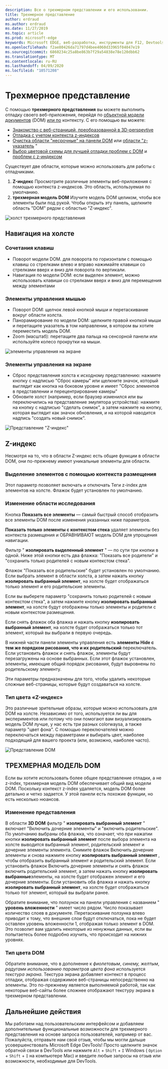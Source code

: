 ```yaml
---
description: Все о трехмерном представлении и его использовании.
title: Трехмерное представление
author: erdraud
ms.author: erdraud
ms.date: 11/27/2019
ms.topic: article
ms.prod: microsoft-edge
keywords: Microsoft EDGE, веб-разработка, инструменты для F12, Devtools
ms.openlocfilehash: f2ae80426da71797d4bee4060d33965f04047e19
ms.sourcegitcommit: 6860234c25a8be863b7f29a54838e78e120dbb62
ms.translationtype: MT
ms.contentlocale: ru-RU
ms.lasthandoff: 04/09/2020
ms.locfileid: "10571208"
---
```

# Трехмерное представление

С помощью **трехмерного представления** вы можете выполнить отладку своего веб-приложения, перейдя по [объектной модели документов](https://developer.mozilla.org/en-US/docs/Web/API/Document_Object_Model) (DOM) [или по](https://developer.mozilla.org/en-US/docs/Web/CSS/z-index) контексту. С его помощью вы можете: 

- [Знакомство с веб-страницей, преобразованной в 3D-perspevtive](#3d-dom)
- [Отладка с учетом контекста z-индексов](#z-index)
- [Очистка области "несрочные" на панели DOM](#changing-your-view) или [области "z-указатель](#change-the-scope-of-your-exploration) "
- [Выбор цветовой схемы для лучшей отладки проблем с DOM](#dom-color-type) и [проблем с z-индексом](#z-index-color-type)

Существует две области, которые можно использовать для работы с отладчиками.

1. **Z-индекс** Просмотрите различные элементы веб-приложения с помощью контекста z-индексов. Это область, используемая по умолчанию.
2. **трехмерная модель DOM** Изучите модель DOM целиком, чтобы все элементы были под рукой. Чтобы открыть эту панель, щелкните область "DOM" рядом с областью "Z-индекс".

![холст трехмерного представления](./media/canvas.png)

## Навигация на холсте

### Сочетания клавиш
- Поворот модели DOM. для поворота по горизонтали с помощью клавиш со стрелками влево и вправо нажимайте клавиши со стрелками вверх и вниз для поворота по вертикали.
- Навигация по модели DOM: если выделен элемент, можно использовать клавиши со стрелками вверх и вниз для перемещения между элементами

### Элементы управления мышью
- Поворот DOM: щелчок левой кнопкой мыши и перетаскивание вокруг области холста.
- Панорамирование по модели DOM: щелкните правой кнопкой мыши и перетащите указатель в том направлении, в котором вы хотите переместить модель DOM.
- Zoom (масштаб): перетащите два пальца на сенсорной панели или используйте колесо прокрутки на мыши.

![элементы управления на экране](./media/controls-small.png)
### Элементы управления на экране
- Сброс представления холста к исходному представлению: нажмите кнопку с надписью "Сброс камеры" или щелкните значок, который выглядит как кнопка на боковом уровне и имеет "Сброс элементов в представлении и перецентрирование камеры"
- Обновите холст (например, если браузер изменился или вы переключились на представление эмулятора устройства): нажмите на кнопку с надписью "сделать снимок", а затем нажмите на кнопку, которая выглядит как значок обновления, и на которой наводится надпись "создать новый снимок".

![Представление "Z-индекс"](./media/z-index-view-box.png)

## Z-индекс

Несмотря на то, что в области Z-индекс есть общие функции в области DOM, они по-прежнему имеют уникальные элементы для области.

### Выделение элементов с помощью контекста размещения

Этот параметр позволяет включать и отключать Теги z-index для элементов на холсте. Флажок будет установлен по умолчанию.

### Изменение области исследования

Кнопка **Показать все элементы** — самый быстрый способ отобразить все элементы DOM после изменения указанных ниже параметров.

**Показать только элементы с контекстом стека** удаляет элементы без контекста размещения и ОБРАВНИВАЮТ модель DOM для упрощения навигации.

Фильтр " **изолировать выделенный элемент** " — по сути три кнопки в одной. Ниже этой кнопки есть два флажка: "Показать все родители" и "сохранить только родителей с новым контекстом стека". 

Флажок "Показать все родительские" будет установлен по умолчанию. Если выбрать элемент в области холста, а затем нажать кнопку **изолировать выбранный элемент**, на холсте будет отображаться только элемент и его родительские элементы.

Если вы выберете параметр "сохранить только родителей с новым контекстом стека", а затем нажмите кнопку **изолировать выбранный элемент**, на холсте будут отображены только элементы и родители с новым контекстом размещения.

Если снять флажок оба флажка и нажать кнопку **изолировать выбранный элемент**, на холсте будет отображаться только тот элемент, который вы выбрали в первую очередь.

В нижней части панели элементы управления есть **элементы Hide с тем же порядком рисования, что и их родительский** переключатель. Если установить флажок и снять флажок, элементы будут перезагружены на основе выбранных. Если этот флажок установлен, элементы, имеющие общий порядок рисования, будут выровнены по родительскому элементу.

Эти параметры предназначены для того, чтобы удалить некоторые сложные веб-страницы, которые будут создаваться на холсте.

### Тип цвета «Z-индекс»

Это различные зрительные образы, которые можно использовать для DOM на холсте. Независимо от того, используется ли вы для экспериментов или потому что они помогают вам визуализировать модель DOM лучше, у нас есть три разных colorwaysа, а также параметр "цвет фона". С помощью переключателей можно переключаться между параметрами и выбирать цвет, наиболее подходящий для вашего проекта (или, возможно, наиболее часто).

![Представление DOM](./media/dom-purple-box.png)

## ТРЕХМЕРНАЯ МОДЕЛЬ DOM

Если вы хотите использовать более общее представление отладки, а не z-index, трехмерная модель DOM обеспечивает общий вид модели DOM. Поскольку контекст z-index удаляется, модель DOM более детально и четко задается. У этой панели есть похожие функции, но есть несколько нюансов.

### Изменение представления

В области **3D DOM** фильтр " **изолировать выбранный элемент** " включает "Включить дочерние элементы" и "включить родительские". По умолчанию выбраны оба флажка, что означает, что при нажатии кнопки **изолировать выбранный элемент** после выбора элемента на холсте выводится выбранный элемент, родительский элемент и дочерние элементы элемента. Снимите флажок Включить дочерние элементы и снова нажмите кнопку **изолировать выбранный элемент** , чтобы отобразить выбранный элемент и родительский элемент. Если установить флажок Включить дочерние элементы и снять флажок включить родительский элемент, а затем нажать кнопку **изолировать выбранные**элементы, на холсте будет отображен элемент и его дочерние элементы. Если установить оба флажка и нажать кнопку **изолировать выбранный элемент**, на холсте будет отображаться только тот элемент, который вы выбрали ранее.

Обратите внимание, что ползунок на панели управления с названием " **уровень вложенности** " имеет число рядом. Число показывает количество слоев в документе. Перетаскивание ползунка влево приводит к тому, что внешние слои будут отключаться, пока не будет оставлен уровень вложенности 1, отображая только элемент в DOM. Это позволит вам удалить некоторые из ненужных данных, если вы попытаетесь более подробно изучить, что происходит на нижних уровнях.

### Тип цвета DOM

Обратите внимание, что в дополнение к *фиолетовым*, *синему, желтым*, *радугам*и *использованию параметров цвета фона* используется *текстура экрана*. Текстура экрана добавляет контекст в процесс отладки, отображая содержимое веб-страницы непосредственно на элементы. Это по-прежнему является выполняемой работой, так как некоторые веб-сайты более сложнее отображают текстуру экрана в трехмерном представлении. 

## Дальнейшие действия

Мы работаем над пользовательским интерфейсом и добавляем дополнительные функциональные возможности для трехмерного представления на основе запроса пользователей, например от вас. Пожалуйста, отправьте нам свой отзыв, чтобы мы могли дальше усовершенствовать Microsoft Edge DevTools! Просто щелкните значок обратной связи в DevTools или нажмите `Alt`  +  `Shift`  +  `I` Windows ( `Option`  +  `Shift`  +  `I` на компьютере Mac) и введите любые запросы на отзыв или возможности, необходимые для DevTools.